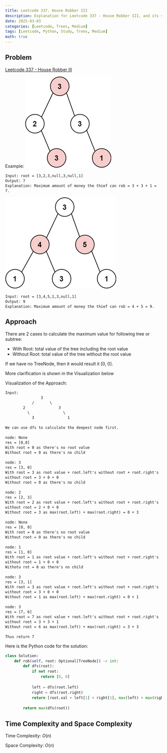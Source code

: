 ```yaml
---
title: Leetcode 337. House Robber III
description: Explanation for Leetcode 337 - House Robber III, and its solution in Python.
date: 2025-03-03
categories: [Leetcode, Trees, Medium]
tags: [Leetcode, Python, Study, Trees, Medium]
math: true
---
```


## Problem
[Leetcode 337 - House Robber III](https://leetcode.com/problems/house-robber-iii/description/)

Example:
![Desktop View](/assets/img/leetcode/leetcode_337-1.jpg)
```
Input: root = [3,2,3,null,3,null,1]
Output: 7
Explanation: Maximum amount of money the thief can rob = 3 + 3 + 1 = 7.
```

![Desktop View](/assets/img/leetcode/leetcode_337-2.jpg)
```
Input: root = [3,4,5,1,3,null,1]
Output: 9
Explanation: Maximum amount of money the thief can rob = 4 + 5 = 9.
```

## Approach

There are 2 cases to calculate the maximum value for following tree or subtree:
- With Root: total value of the tree including the root value
- Without Root: total value of the tree without the root value

If we have no TreeNode, then it would result it [0, 0].

More clarification is shown in the Visualization below

Visualization of the Approach:
```
Input:
                3
            /       \
        2               3
          \               \
            3               1    

We can use dfs to calculate the deepest node first.

node: None
res = [0,0]
With root = 0 as there's no root value
Without root = 0 as there's no child

node: 3
res = [3, 0]
With root = 3 as root value + root.left's without root + root.right's without root = 3 + 0 + 0
Without root = 0 as there's no child

node: 2
res = [2, 3]
With root = 2 as root value + root.left's without root + root.right's without root = 2 + 0 + 0
Without root = 3 as max(root.left) + max(root.right) = 0 + 3

node: None
res = [0, 0]
With root = 0 as there's no root value
Without root = 0 as there's no child

node: 1 
res = [1, 0]
With root = 1 as root value + root.left's without root + root.right's without root = 1 + 0 + 0
Withotu rot = 0 as there's no child

node: 3
res = [3, 1]
With root = 3 as root value + root.left's without root + root.right's without root = 3 + 0 + 0
Without root = 1 as max(root.left) + max(root.right) = 0 + 1

node: 3
res = [7, 6]
With root = 7 as root value + root.left's without root + root.right's without root = 3 + 3 + 1 
Without root = 6 as max(root.left) + max(root.right) = 3 + 3

Thus return 7
```


Here is the Python code for the solution:
```python
class Solution:
    def rob(self, root: Optional[TreeNode]) -> int:
        def dfs(root):
            if not root:
                return [0, 0]
            
            left = dfs(root.left)
            right = dfs(root.right)
            return [root.val + left[1] + right[1], max(left) + max(right)]
        
        return max(dfs(root))    
```
## Time Complexity and Space Complexity

Time Complexity: $O(n)$

Space Complexity: $O(n)$